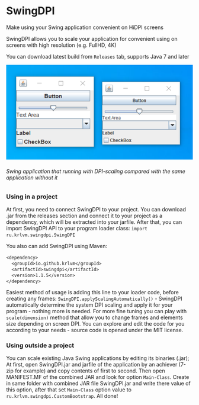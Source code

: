 # SwingDPI
Make using your Swing application convenient on HiDPI screens

SwingDPI allows you to scale your application for convenient using on screens with high resolution (e.g. FullHD, 4K)

You can download latest build from `Releases` tab, supports Java 7 and later

![Swing application that running with SwingDPI compared with the same application without DPI scaling](https://raw.githubusercontent.com/krlvm/SwingDPI/master/comparasion.png "Swing application that running without DPI scaling compared with the same application running with SwingDPI")
###### Swing application that running with DPI-scaling compared with the same application without it

### Using in a project
At first, you need to connect SwingDPI to your project. You can download .jar from the releases section and connect it to your project as a dependency, which will be extracted into your jarfile. After that, you can import SwingDPI API to your program loader class: `import ru.krlvm.swingdpi.SwingDPI`

You also can add SwingDPI using Maven:
```
<dependency>
  <groupId>io.github.krlvm</groupId>
  <artifactId>swingdpi</artifactId>
  <version>1.1.5</version>
</dependency>
```

Easiest method of usage is adding this line to your loader code, before creating any frames: `SwingDPI.applyScalingAutomatically()` - SwingDPI automatically determine the system DPI scaling and apply it for your program - nothing more is needed. For more fine tuning you can play with `scale(dimension)` method that allow you to change frames and elements size depending on screen DPI. You can explore and edit the code for you according to your needs - source code is opened under the MIT license.

### Using outside a project
You can scale existing Java Swing applications by editing its binaries (.jar);
At first, open SwingDPI.jar and jarfile of the application by an achiever (7-zip for example) and copy contents of first to second.
Then open MANIFEST.MF of the combined JAR and look for option `Main-Class`. Create in same folder with combined JAR file SwingDPI.jar and write there value of this option, after that set `Main-Class` option value to `ru.krlvm.swingdpi.CustomBootstrap`. All done!
